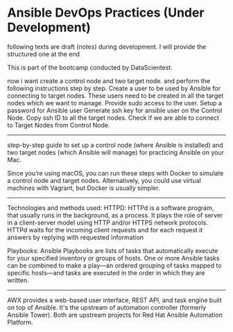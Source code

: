 # Ansible DevOps Practices (Under Development)

following texts are draft (notes) during development. I will provide the structured one at the end

This is part of the bootcamp conducted by DataScientest.

now i want create a control node and two target node. and perform the following instructions step by step.
Create a user to be used by Ansible for connecting to target nodes. These users need to be created in all the target nodes which we want to manage.
Provide sudo access to the user.
Setup a password for Ansible user
Generate ssh key for ansible user on the Control Node.
Copy ssh ID to all the target nodes.
Check if we are able to connect to Target Nodes from Control Node.

---

step-by-step guide to set up a control node (where Ansible is installed) and two target nodes (which Ansible will manage) for practicing Ansible on your Mac.

Since you’re using macOS, you can run these steps with Docker to simulate a control node and target nodes. Alternatively, you could use virtual machines with Vagrant, but Docker is usually simpler.

---

Technologies and methods used:
HTTPD:
HTTPd is a software program, that usually runs in the background, as a process. It plays the role of server in a client-server model using HTTP and/or HTTPS network protocols. HTTPd waits for the incoming client requests and for each request it answers by replying with requested information

Playbooks:
Ansible Playbooks are lists of tasks that automatically execute for your specified inventory or groups of hosts. One or more Ansible tasks can be combined to make a play—an ordered grouping of tasks mapped to specific hosts—and tasks are executed in the order in which they are written.

---

AWX provides a web-based user interface, REST API, and task engine built on top of Ansible. It's the upstream of automation controller (formerly Ansible Tower). Both are upstream projects for Red Hat Ansible Automation Platform.
